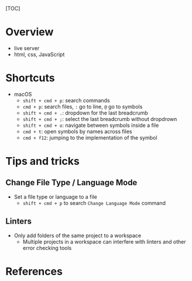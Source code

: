 [TOC]

# Overview

- live server
- html, css, JavaScript

# Shortcuts

- macOS
    + `shift + cmd + p`: search commands
    + `cmd + p`: search files, `:` go to line, `@` go to symbols
    + `shift + cmd + .`: dropdown for the last breadcrumb
    + `shift + cmd + ;`: select the last breadcrumb without dropdrown
    + `shift + cmd + o`: navigate between symbols inside a file
    + `cmd + t`: open symbols by names across files
    + `cmd + f12`: jumping to the implementation of the symbol

# Tips and tricks

## Change File Type / Language Mode

- Set a file type or language to a file
    + `shift + cmd + p` to search `Change Language Mode` command

## Linters

- Only add folders of the same project to a workspace
    - Multiple projects in a workspace can interfere with linters and
      other error checking tools

# References

[homepage]: https://code.visualstudio.com/?wt.mc_id=DX_841432
[wiki]: https://en.wikipedia.org/wiki/Visual_Studio_Code
